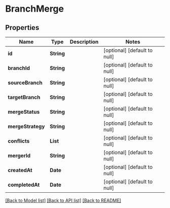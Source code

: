 # BranchMerge
## Properties

| Name | Type | Description | Notes |
|------------ | ------------- | ------------- | -------------|
| **id** | **String** |  | [optional] [default to null] |
| **branchId** | **String** |  | [optional] [default to null] |
| **sourceBranch** | **String** |  | [optional] [default to null] |
| **targetBranch** | **String** |  | [optional] [default to null] |
| **mergeStatus** | **String** |  | [optional] [default to null] |
| **mergeStrategy** | **String** |  | [optional] [default to null] |
| **conflicts** | **List** |  | [optional] [default to null] |
| **mergerId** | **String** |  | [optional] [default to null] |
| **createdAt** | **Date** |  | [optional] [default to null] |
| **completedAt** | **Date** |  | [optional] [default to null] |

[[Back to Model list]](../README.md#documentation-for-models) [[Back to API list]](../README.md#documentation-for-api-endpoints) [[Back to README]](../README.md)

